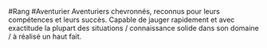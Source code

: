 #Rang #Aventurier 
Aventuriers chevronnés, reconnus pour leurs compétences et leurs succès.
Capable de jauger rapidement et avec exactitude la plupart des situations / connaissance solide dans son domaine / à réalisé un haut fait.